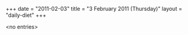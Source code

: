 +++
date = "2011-02-03"
title = "3 February 2011 (Thursday)"
layout = "daily-diet"
+++


\<no entries\>